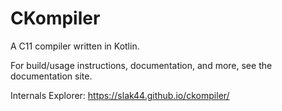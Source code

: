 # CKompiler

A C11 compiler written in Kotlin.

For build/usage instructions, documentation, and more, see the documentation
site.

Internals Explorer: https://slak44.github.io/ckompiler/
